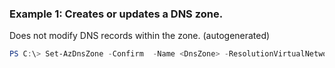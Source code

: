 ### Example 1: Creates or updates a DNS zone.
Does not modify DNS records within the zone. (autogenerated)
```powershell
PS C:\> Set-AzDnsZone -Confirm  -Name <DnsZone> -ResolutionVirtualNetworkId {ResolutionVirtualNetworkId} -ResourceGroupName MyResourceGroup
```

